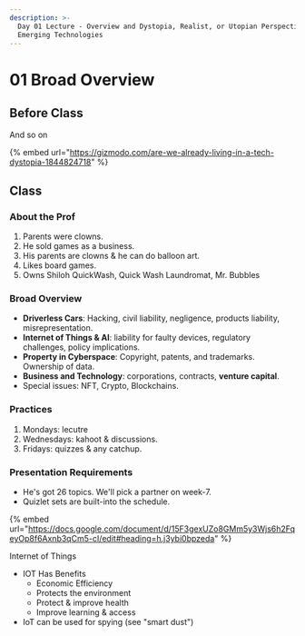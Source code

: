 ```yaml
---
description: >-
  Day 01 Lecture - Overview and Dystopia, Realist, or Utopian Perspective on
  Emerging Technologies
---
```


# 01 Broad Overview

## Before Class

And so on

{% embed url="https://gizmodo.com/are-we-already-living-in-a-tech-dystopia-1844824718" %}

## Class

### About the Prof

1. Parents were clowns.
2. He sold games as a business.
3. His parents are clowns & he can do balloon art.
4. Likes board games.
5. Owns Shiloh QuickWash, Quick Wash Laundromat, Mr. Bubbles

### Broad Overview

* **Driverless Cars**: Hacking, civil liability, negligence, products liability, misrepresentation.
* **Internet of Things & AI**: liability for faulty devices, regulatory challenges, policy implications.
* **Property in Cyberspace**: Copyright, patents, and trademarks. Ownership of data.
* **Business and Technology**: corporations, contracts, **venture capital**.
* Special issues: NFT, Crypto, Blockchains.

### Practices

1. Mondays: lecutre
2. Wednesdays: kahoot & discussions.
3. Fridays: quizzes & any catchup.

### Presentation Requirements

* He's got 26 topics. We'll pick a partner on week-7.
* Quizlet sets are built-into the schedule.

{% embed url="https://docs.google.com/document/d/15F3gexUZo8GMm5y3Wjs6h2FqeyOp8f6Axnb3qCm5-cI/edit#heading=h.j3ybi0bpzeda" %}

Internet of Things

* IOT Has Benefits
  * Economic Efficiency
  * Protects the environment
  * Protect & improve health
  * Improve learning & access
* IoT can be used for spying (see "smart dust")

###

